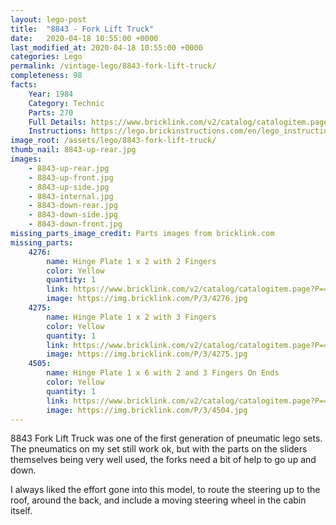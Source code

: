 ```yaml
---
layout: lego-post
title:  "8843 - Fork Lift Truck"
date:   2020-04-18 10:55:00 +0000
last_modified_at: 2020-04-18 10:55:00 +0000
categories: Lego
permalink: /vintage-lego/8843-fork-lift-truck/
completeness: 98
facts:
    Year: 1984
    Category: Technic
    Parts: 270
    Full Details: https://www.bricklink.com/v2/catalog/catalogitem.page?S=8843-1#T=I
    Instructions: https://lego.brickinstructions.com/en/lego_instructions/set/8843/Fork_Lift_Truck
image_root: /assets/lego/8843-fork-lift-truck/
thumb_nail: 8843-up-rear.jpg
images:
    - 8843-up-rear.jpg
    - 8843-up-front.jpg
    - 8843-up-side.jpg
    - 8843-internal.jpg
    - 8843-down-rear.jpg
    - 8843-down-side.jpg
    - 8843-down-front.jpg
missing_parts_image_credit: Parts images from bricklink.com
missing_parts:
    4276:
        name: Hinge Plate 1 x 2 with 2 Fingers
        color: Yellow
        quantity: 1
        link: https://www.bricklink.com/v2/catalog/catalogitem.page?P=4276&idColor=3
        image: https://img.bricklink.com/P/3/4276.jpg
    4275:
        name: Hinge Plate 1 x 2 with 3 Fingers
        color: Yellow
        quantity: 1
        link: https://www.bricklink.com/v2/catalog/catalogitem.page?P=4275&idColor=3
        image: https://img.bricklink.com/P/3/4275.jpg
    4505:
        name: Hinge Plate 1 x 6 with 2 and 3 Fingers On Ends
        color: Yellow
        quantity: 1
        link: https://www.bricklink.com/v2/catalog/catalogitem.page?P=4504&idColor=3
        image: https://img.bricklink.com/P/3/4504.jpg
---
```


8843 Fork Lift Truck was one of the first generation of pneumatic lego sets. The pneumatics on my set still work ok, but with the parts on the sliders themselves being very well used, the forks need a bit of help to go up and down. 

I always liked the effort gone into this model, to route the steering up to the roof, around the back, and include a moving steering wheel in the cabin itself.